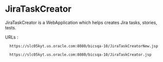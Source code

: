 # JiraTaskCreator
JiraTaskCreator is a WebApplication which helps creates Jira tasks, stories, tests.

URLs : 
      
      https://slc05kyt.us.oracle.com:8080/bicsqa-10/JiraTaskCreatorNew.jsp

      https://slc05kyt.us.oracle.com:8080/bicsqa-10/JiraTaskCreator.jsp

